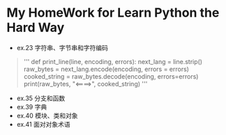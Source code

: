 # My HomeWork for Learn Python the Hard Way
* ex.23 字符串、字节串和字符编码
> '''
> def print_line(line, encoding, errors):
>    next_lang = line.strip()
>    raw_bytes = next_lang.encode(encoding, errors = errors)
>    cooked_string = raw_bytes.decode(encoding, errors=errors)
>    print(raw_bytes, "<====>", cooked_string)
> '''
* ex.35 分支和函数
* ex.39 字典 
* ex.40 模块、类和对象 
* ex.41 面对对象术语 
